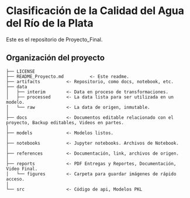 Clasificación de la Calidad del Agua del Río de la Plata
==============================

Este es el repositorio de Proyecto_Final.


Organización del proyecto
------------

    ├── LICENSE
    ├── README_Proyecto.md          <- Este readme.
    ├── artifacts          <- Repositorio, como docs, notebook, etc.
    ├── data
    │   ├── interim        <- Data en proceso de transformaciones.
    │   ├── processed      <- La data lista para ser utilizada en un modelo.
    │   └── raw            <- La data de origen, inmutable.
    │
    ├── docs               <- Documentos editable relacionado con el proyecto, Backup editables, Videos en partes.
    │
    ├── models             <- Modelos listos.
    │
    ├── notebooks          <- Jupyter notebooks. Archivos de Notebook.
    │
    ├── references         <- Documentación, link, archivos de origen.
    │
    ├── reports            <- PDF Entregas y Reportes, Documentación, Video Final.
    │   └── figures        <- Carpeta para guardar imágenes de rápido acceso.
    │
    └── src                <- Código de api, Modelos PKL


